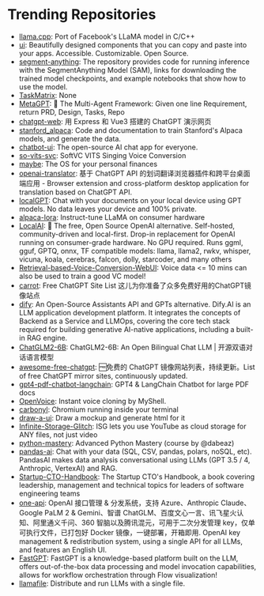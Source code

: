 # Trending Repositories

- [llama.cpp](https://github.com/ggerganov/llama.cpp): Port of Facebook's LLaMA model in C/C++
- [ui](https://github.com/shadcn-ui/ui): Beautifully designed components that you can copy and paste into your apps. Accessible. Customizable. Open Source.
- [segment-anything](https://github.com/facebookresearch/segment-anything): The repository provides code for running inference with the SegmentAnything Model (SAM), links for downloading the trained model checkpoints, and example notebooks that show how to use the model.
- [TaskMatrix](https://github.com/moymix/TaskMatrix): None
- [MetaGPT](https://github.com/geekan/MetaGPT): 🌟 The Multi-Agent Framework: Given one line Requirement, return PRD, Design, Tasks, Repo
- [chatgpt-web](https://github.com/Chanzhaoyu/chatgpt-web): 用 Express 和  Vue3 搭建的 ChatGPT 演示网页
- [stanford_alpaca](https://github.com/tatsu-lab/stanford_alpaca): Code and documentation to train Stanford's Alpaca models, and generate the data.
- [chatbot-ui](https://github.com/mckaywrigley/chatbot-ui): The open-source AI chat app for everyone.
- [so-vits-svc](https://github.com/svc-develop-team/so-vits-svc): SoftVC VITS Singing Voice Conversion
- [maybe](https://github.com/maybe-finance/maybe): The OS for your personal finances
- [openai-translator](https://github.com/openai-translator/openai-translator): 基于 ChatGPT API 的划词翻译浏览器插件和跨平台桌面端应用    -    Browser extension and cross-platform desktop application for translation based on ChatGPT API.
- [localGPT](https://github.com/PromtEngineer/localGPT): Chat with your documents on your local device using GPT models. No data leaves your device and 100% private. 
- [alpaca-lora](https://github.com/tloen/alpaca-lora): Instruct-tune LLaMA on consumer hardware
- [LocalAI](https://github.com/mudler/LocalAI): :robot: The free, Open Source OpenAI alternative. Self-hosted, community-driven and local-first. Drop-in replacement for OpenAI running on consumer-grade hardware. No GPU required. Runs ggml, gguf, GPTQ, onnx, TF compatible models: llama, llama2, rwkv, whisper, vicuna, koala, cerebras, falcon, dolly, starcoder, and many others
- [Retrieval-based-Voice-Conversion-WebUI](https://github.com/RVC-Project/Retrieval-based-Voice-Conversion-WebUI): Voice data <= 10 mins can also be used to train a good VC model!
- [carrot](https://github.com/xx025/carrot): Free ChatGPT Site List 这儿为你准备了众多免费好用的ChatGPT镜像站点
- [dify](https://github.com/langgenius/dify): An Open-Source Assistants API and GPTs alternative. Dify.AI is an LLM application development platform. It integrates the concepts of Backend as a Service and LLMOps, covering the core tech stack required for building generative AI-native applications, including a built-in RAG engine.
- [ChatGLM2-6B](https://github.com/THUDM/ChatGLM2-6B): ChatGLM2-6B: An Open Bilingual Chat LLM | 开源双语对话语言模型
- [awesome-free-chatgpt](https://github.com/LiLittleCat/awesome-free-chatgpt): 🆓免费的 ChatGPT 镜像网站列表，持续更新。List of free ChatGPT mirror sites, continuously updated. 
- [gpt4-pdf-chatbot-langchain](https://github.com/mayooear/gpt4-pdf-chatbot-langchain): GPT4 & LangChain Chatbot for large PDF docs
- [OpenVoice](https://github.com/myshell-ai/OpenVoice): Instant voice cloning by MyShell.
- [carbonyl](https://github.com/fathyb/carbonyl): Chromium running inside your terminal
- [draw-a-ui](https://github.com/SawyerHood/draw-a-ui): Draw a mockup and generate html for it
- [Infinite-Storage-Glitch](https://github.com/DvorakDwarf/Infinite-Storage-Glitch): ISG lets you use YouTube as cloud storage for ANY files, not just video
- [python-mastery](https://github.com/dabeaz-course/python-mastery): Advanced Python Mastery (course by @dabeaz)
- [pandas-ai](https://github.com/Sinaptik-AI/pandas-ai): Chat with your data (SQL, CSV, pandas, polars, noSQL, etc). PandasAI makes data analysis conversational using LLMs (GPT 3.5 / 4, Anthropic, VertexAI) and RAG.
- [Startup-CTO-Handbook](https://github.com/ZachGoldberg/Startup-CTO-Handbook): The Startup CTO's Handbook, a book covering leadership, management and technical topics for leaders of software engineering teams
- [one-api](https://github.com/songquanpeng/one-api): OpenAI 接口管理 & 分发系统，支持 Azure、Anthropic Claude、Google PaLM 2 & Gemini、智谱 ChatGLM、百度文心一言、讯飞星火认知、阿里通义千问、360 智脑以及腾讯混元，可用于二次分发管理 key，仅单可执行文件，已打包好 Docker 镜像，一键部署，开箱即用. OpenAI key management & redistribution system, using a single API for all LLMs, and features an English UI.
- [FastGPT](https://github.com/labring/FastGPT): FastGPT is a knowledge-based platform built on the LLM, offers out-of-the-box data processing and model invocation capabilities, allows for workflow orchestration through Flow visualization!
- [llamafile](https://github.com/Mozilla-Ocho/llamafile): Distribute and run LLMs with a single file.
